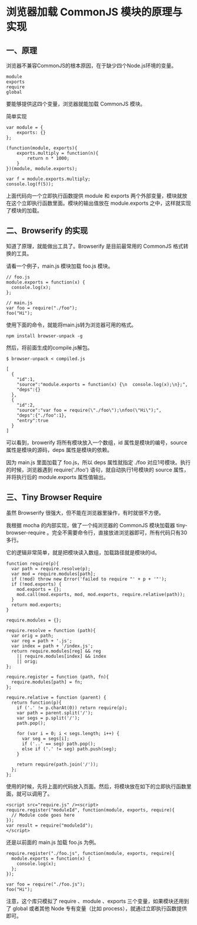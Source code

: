 # 浏览器加载 CommonJS 模块的原理与实现

## 一、原理

浏览器不兼容CommonJS的根本原因，在于缺少四个Node.js环境的变量。
```
module
exports
require
global
```
要能够提供这四个变量，浏览器就能加载 CommonJS 模块。

简单实现
```
var module = {
	exports: {}
};

(function(module, exports){
	exports.multiply = function(n){
		return n * 1000;
	}
})(module, module.exports);

var f = module.exports.multiply;
console.log(f(5));
```
上面代码向一个立即执行函数提供 module 和 exports 两个外部变量，模块就放在这个立即执行函数里面。模块的输出值放在 module.exports 之中，这样就实现了模块的加载。


## 二、Browserify 的实现

知道了原理，就能做出工具了。Browserify 是目前最常用的 CommonJS 格式转换的工具。

请看一个例子，main.js 模块加载 foo.js 模块。
```
// foo.js
module.exports = function(x) {
  console.log(x);
};

// main.js
var foo = require("./foo");
foo("Hi");
```

使用下面的命令，就能将main.js转为浏览器可用的格式。
```
npm install browser-unpack -g
```

然后，将前面生成的compile.js解包。
```
$ browser-unpack < compiled.js

[
  {
    "id":1,
    "source":"module.exports = function(x) {\n  console.log(x);\n};",
    "deps":{}
  },
  {
    "id":2,
    "source":"var foo = require(\"./foo\");\nfoo(\"Hi\");",
    "deps":{"./foo":1},
    "entry":true
  }
]
```

可以看到，browerify 将所有模块放入一个数组，id 属性是模块的编号，source 属性是模块的源码，deps 属性是模块的依赖。

因为 main.js 里面加载了 foo.js，所以 deps 属性就指定 ./foo 对应1号模块。执行的时候，浏览器遇到 require('./foo') 语句，就自动执行1号模块的 source 属性，并将执行后的 module.exports 属性值输出。


## 三、Tiny Browser Require

虽然 Browserify 很强大，但不能在浏览器里操作，有时就很不方便。

我根据 mocha 的内部实现，做了一个纯浏览器的 CommonJS 模块加载器 tiny-browser-require 。完全不需要命令行，直接放进浏览器即可，所有代码只有30多行。

它的逻辑非常简单，就是把模块读入数组，加载路径就是模块的id。

```
function require(p){
  var path = require.resolve(p);
  var mod = require.modules[path];
  if (!mod) throw new Error('failed to require "' + p + '"');
  if (!mod.exports) {
    mod.exports = {};
    mod.call(mod.exports, mod, mod.exports, require.relative(path));
  }
  return mod.exports;
}

require.modules = {};

require.resolve = function (path){
  var orig = path;
  var reg = path + '.js';
  var index = path + '/index.js';
  return require.modules[reg] && reg
    || require.modules[index] && index
    || orig;
};

require.register = function (path, fn){
  require.modules[path] = fn;
};

require.relative = function (parent) {
  return function(p){
    if ('.' != p.charAt(0)) return require(p);
    var path = parent.split('/');
    var segs = p.split('/');
    path.pop();

    for (var i = 0; i < segs.length; i++) {
      var seg = segs[i];
      if ('..' == seg) path.pop();
      else if ('.' != seg) path.push(seg);
    }

    return require(path.join('/'));
  };
};
```


使用的时候，先将上面的代码放入页面。然后，将模块放在如下的立即执行函数里面，就可以调用了。
```
<script src="require.js" /><script>
require.register("moduleId", function(module, exports, require){
  // Module code goes here
});
var result = require("moduleId");
</script>
```

还是以前面的 main.js 加载 foo.js 为例。
```
require.register("./foo.js", function(module, exports, require){
  module.exports = function(x) {
    console.log(x);
  };
});

var foo = require("./foo.js");
foo("Hi");
```

注意，这个库只模拟了 require 、module 、exports 三个变量，如果模块还用到了 global 或者其他 Node 专有变量（比如 process），就通过立即执行函数提供即可。
